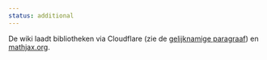 ```yaml
---
status: additional
---
```


De wiki laadt bibliotheken via Cloudflare (zie de [gelijknamige paragraaf](#cloudflare)) en [mathjax.org](https://www.mathjax.org/).
